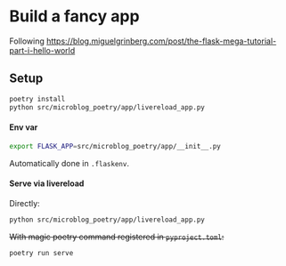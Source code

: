 # Build a fancy app

Following
https://blog.miguelgrinberg.com/post/the-flask-mega-tutorial-part-i-hello-world

## Setup

```bash
poetry install
python src/microblog_poetry/app/livereload_app.py
```

#### Env var

```bash
export FLASK_APP=src/microblog_poetry/app/__init__.py
```

Automatically done in `.flaskenv`.

#### Serve via livereload

Directly:

```bash
python src/microblog_poetry/app/livereload_app.py
```

~~With magic poetry command registered in `pyproject.toml`:~~

```bash
poetry run serve
```